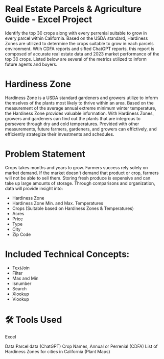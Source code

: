 # Real Estate Parcels & Agriculture Guide - Excel Project
Identify the top 30 crops along with every perrenial suitable to grow in every parcel within California. Based on the USDA standard, Hardiness Zones are utilized to determine the crops suitable to grow in each parcels environment. Wtih CDFA reports and sifted ChatGPT reports, this report is composed of accurate real estate data and 2023 market performance of the top 30 crops. Listed below are several of the metrics utilized to inform future agents and buyers.

# Hardiness Zone
Hardiness Zone is a USDA standard gardeners and growers utilize to inform themselves of the plants most likely to thrive within an area. Based on the measurement of the average annual extreme minimum winter temperature, the Hardiness Zone provides valuable information. With Hardiness Zones, growers and gardeners can find out the plants that are integrous to persevere through dry and cold temperatures. Provided with other measurements, future farmers, gardeners, and growers can effictively, and efficiently strategize their investments and schedules.

# Problem Statement
Crops takes months and years to grow. Farmers success rely solely on market demand. If the market doesn't demand that product or crop, farmers will not be able to sell them. Storing fresh produce is expensive and can take up large amounts of storage. Through comparisons and organization, data will provide insight into:

- Hardiness Zone
- Hardiness Zone Min. and Max. Temperatures
- Crops (Suitable based on Hardiness Zones & Temperatures)
- Acres
- Price	
- Type	
- City	
- Zip Code 

# Included Technical Concepts:
- TextJoin
- Filter
- Max and Min
- Isnumber
- Search
- Xlookup
- Vlookup

# 🛠 Tools Used
Excel

Data
Parcel data (ChatGPT)
Crop Names, Annual or Perrenial (CDFA)
List of Hardiness Zones for cities in California (Plant Maps)
